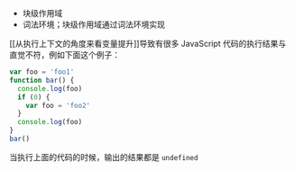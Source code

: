 - 块级作用域
- 词法环境；块级作用域通过词法环境实现

[[从执行上下文的角度来看变量提升]]导致有很多 JavaScript 代码的执行结果与直觉不符，例如下面这个例子：

```js
var foo = 'foo1'
function bar() {
  console.log(foo)
  if (0) {
    var foo = 'foo2'
  }
  console.log(foo)
}
bar()
```

当执行上面的代码的时候，输出的结果都是 `undefined`
